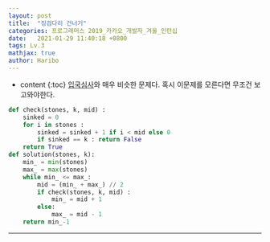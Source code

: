 ```yaml
---
layout: post
title:  "징검다리 건너기"
categories: 프로그래머스 2019_카카오_개발자_겨울_인턴십
date:   2021-01-29 11:40:18 +0800
tags: Lv.3
mathjax: true
author: Haribo
---
```


* content
{:toc}
[입국심사](https://gkalstn000.github.io/2021/01/25/%EC%9E%85%EA%B5%AD%EC%8B%AC%EC%82%AC/)와 매우 비슷한 문제다. 혹시 이문제를 모른다면 무조건 보고와야한다.

```python
def check(stones, k, mid) :
    sinked = 0
    for i in stones :
        sinked = sinked + 1 if i < mid else 0 
        if sinked == k : return False
    return True
def solution(stones, k):
    min_ = min(stones)
    max_ = max(stones)
    while min_ <= max_: 
        mid = (min_ + max_) // 2 
        if check(stones, k, mid) : 
            min_ = mid + 1
        else:
            max_ = mid - 1
    return min_-1
```

---









